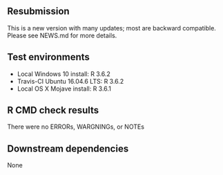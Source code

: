 ## Resubmission
This is a new version with many updates; most are backward compatible. 
Please see NEWS.md for more details.

## Test environments
* Local Windows 10 install: R 3.6.2
* Travis-CI Ubuntu 16.04.6 LTS: R 3.6.2
* Local OS X Mojave install: R 3.6.1

## R CMD check results
There were no ERRORs, WARGNINGs, or NOTEs

## Downstream dependencies
None
